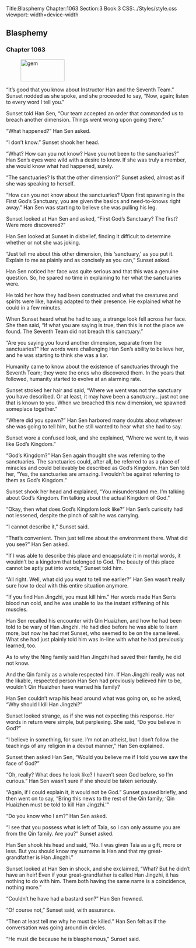 Title:Blasphemy 
Chapter:1063 
Section:3 
Book:3 
CSS:../Styles/style.css 
viewport: width=device-width
  
## Blasphemy
### Chapter 1063
  
<figure>
	<img src="../Images/gem.gif" alt="gem" id="gem" width="120" height="60" />
</figure>
  

  
“It’s good that you know about Instructor Han and the Seventh Team.” Sunset nodded as she spoke, and she proceeded to say, “Now, again; listen to every word I tell you.”

Sunset told Han Sen, “Our team accepted an order that commanded us to breach another dimension. Things went wrong upon going there.”

“What happened?” Han Sen asked.

“I don’t know.” Sunset shook her head.

“What? How can you not know? Have you not been to the sanctuaries?” Han Sen’s eyes were wild with a desire to know. If she was truly a member, she would know what had happened, surely.

“The sanctuaries? Is that the other dimension?” Sunset asked, almost as if she was speaking to herself.

“How can you not know about the sanctuaries? Upon first spawning in the First God’s Sanctuary, you are given the basics and need-to-knows right away.” Han Sen was starting to believe she was pulling his leg.

Sunset looked at Han Sen and asked, “First God’s Sanctuary? The first? Were more discovered?”

Han Sen looked at Sunset in disbelief, finding it difficult to determine whether or not she was joking.

“Just tell me about this other dimension, this ‘sanctuary,’ as you put it. Explain to me as plainly and as concisely as you can,” Sunset asked.

Han Sen noticed her face was quite serious and that this was a genuine question. So, he spared no time in explaining to her what the sanctuaries were.

He told her how they had been constructed and what the creatures and spirits were like, having adapted to their presence. He explained what he could in a few minutes.

When Sunset heard what he had to say, a strange look fell across her face. She then said, “If what you are saying is true, then this is not the place we found. The Seventh Team did not breach this sanctuary.”

“Are you saying you found another dimension, separate from the sanctuaries?” Her words were challenging Han Sen’s ability to believe her, and he was starting to think she was a liar.

Humanity came to know about the existence of sanctuaries through the Seventh Team; they were the ones who discovered them. In the years that followed, humanity started to evolve at an alarming rate.

Sunset stroked her hair and said, “Where we went was not the sanctuary you have described. Or at least, it may have been a sanctuary… just not one that is known to you. When we breached this new dimension, we spawned someplace together.”

“Where did you spawn?” Han Sen harbored many doubts about whatever she was going to tell him, but he still wanted to hear what she had to say.

Sunset wore a confused look, and she explained, “Where we went to, it was like God’s Kingdom.”

“God’s Kingdom?” Han Sen again thought she was referring to the sanctuaries. The sanctuaries could, after all, be referred to as a place of miracles and could believably be described as God’s Kingdom. Han Sen told her, “Yes, the sanctuaries are amazing. I wouldn’t be against referring to them as God’s Kingdom.”

Sunset shook her head and explained, “You misunderstand me. I’m talking about God’s Kingdom. I’m talking about the actual Kingdom of God.”

“Okay, then what does God’s Kingdom look like?” Han Sen’s curiosity had not lessened, despite the pinch of salt he was carrying.

“I cannot describe it,” Sunset said.

“That’s convenient. Then just tell me about the environment there. What did you see?” Han Sen asked.

“If I was able to describe this place and encapsulate it in mortal words, it wouldn’t be a kingdom that belonged to God. The beauty of this place cannot be aptly put into words,” Sunset told him.

“All right. Well, what did you want to tell me earlier?” Han Sen wasn’t really sure how to deal with this entire situation anymore.

“If you find Han Jingzhi, you must kill him.” Her words made Han Sen’s blood run cold, and he was unable to lax the instant stiffening of his muscles.

Han Sen recalled his encounter with Qin Huaizhen, and how he had been told to be wary of Han Jingzhi. He had died before he was able to learn more, but now he had met Sunset, who seemed to be on the same level. What she had just plainly told him was in-line with what he had previously learned, too.

As to why the Ning family said Han Jingzhi had saved their family, he did not know.

And the Qin family as a whole respected him. If Han Jingzhi really was not the likable, respected person Han Sen had previously believed him to be, wouldn’t Qin Huaizhen have warned his family?

Han Sen couldn’t wrap his head around what was going on, so he asked, “Why should I kill Han Jingzhi?”

Sunset looked strange, as if she was not expecting this response. Her words in return were simple, but perplexing. She said, “Do you believe in God?”

“I believe in something, for sure. I’m not an atheist, but I don’t follow the teachings of any religion in a devout manner,” Han Sen explained.

Sunset then asked Han Sen, “Would you believe me if I told you we saw the face of God?”

“Oh, really? What does he look like? I haven’t seen God before, so I’m curious.” Han Sen wasn’t sure if she should be taken seriously.

“Again, if I could explain it, it would not be God.” Sunset paused briefly, and then went on to say, “Bring this news to the rest of the Qin family; ‘Qin Huaizhen must be told to kill Han Jingzhi.'”

“Do you know who I am?” Han Sen asked.

“I see that you possess what is left of Taia, so I can only assume you are from the Qin family. Are you?” Sunset asked.

Han Sen shook his head and said, “No. I was given Taia as a gift, more or less. But you should know my surname is Han and that my great-grandfather is Han Jingzhi.”

Sunset looked at Han Sen in shock, and she exclaimed, “What? But he didn’t have an heir! Even if your great-grandfather is called Han Jingzhi, it has nothing to do with him. Them both having the same name is a coincidence, nothing more.”

“Couldn’t he have had a bastard son?” Han Sen frowned.

“Of course not,” Sunset said, with assurance.

“Then at least tell me why he must be killed.” Han Sen felt as if the conversation was going around in circles.

“He must die because he is blasphemous,” Sunset said.